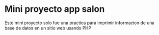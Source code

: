 # Mini proyecto app salon
Este mini proyecto solo fue una practica para imprimir informacion de una base de datos en un sitio web usando PHP
